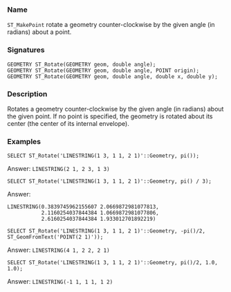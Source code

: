 ### Name
`ST_MakePoint` rotate a geometry counter-clockwise by the given angle (in
radians) about a point.

### Signatures

```mysql
GEOMETRY ST_Rotate(GEOMETRY geom, double angle);
GEOMETRY ST_Rotate(GEOMETRY geom, double angle, POINT origin);
GEOMETRY ST_Rotate(GEOMETRY geom, double angle, double x, double y);
```

### Description

Rotates a geometry counter-clockwise by the given angle (in radians) about the
given point.  If no point is specified, the geometry is rotated about its
center (the center of its internal envelope).

### Examples

```mysql
SELECT ST_Rotate('LINESTRING(1 3, 1 1, 2 1)'::Geometry, pi());
```
Answer:    `LINESTRING(2 1, 2 3, 1 3)`
```mysql
SELECT ST_Rotate('LINESTRING(1 3, 1 1, 2 1)'::Geometry, pi() / 3);
```
Answer:
```
LINESTRING(0.3839745962155607 2.0669872981077813,
           2.1160254037844384 1.0669872981077806,
           2.6160254037844384 1.933012701892219)
```
```mysql
SELECT ST_Rotate('LINESTRING(1 3, 1 1, 2 1)'::Geometry, -pi()/2, ST_GeomFromText('POINT(2 1)'));
```
Answer:    `LINESTRING(4 1, 2 2, 2 1)`
```mysql
SELECT ST_Rotate('LINESTRING(1 3, 1 1, 2 1)'::Geometry, pi()/2, 1.0, 1.0);
```
Answer:    `LINESTRING(-1 1, 1 1, 1 2)`
